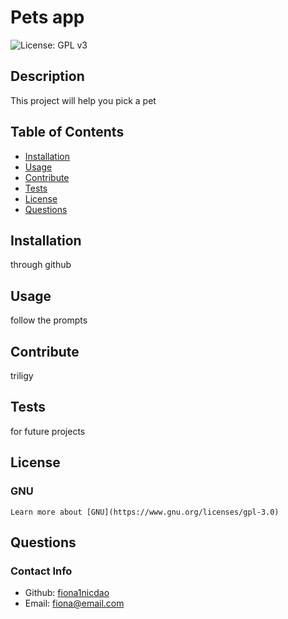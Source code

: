# Pets app
  ![License: GPL v3](https://img.shields.io/badge/License-GPLv3-blue.svg)

  ## Description
  This project will help you pick a pet

  ## Table of Contents
  - [Installation](#installation)
  - [Usage](#usage)
  - [Contribute](#contribute)
  - [Tests](#tests)
  - [License](#license)
  - [Questions](#questions)
  
  ## Installation
  through github

  ## Usage
  follow the prompts

  ## Contribute
  triligy

  ## Tests
  for future projects

  ## License
  ### GNU
    Learn more about [GNU](https://www.gnu.org/licenses/gpl-3.0)

  ## Questions
  ### Contact Info
  * Github: [fiona1nicdao](https://github.com/fiona1nicdao)
  * Email: fiona@email.com
